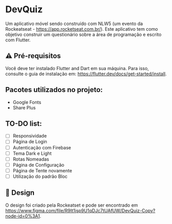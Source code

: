 # DevQuiz

Um aplicativo móvel sendo construído com NLW5 (um evento da Rockeatseat - https://app.rocketseat.com.br/). Este aplicativo tem como objetivo construir um questionário sobre a área de programação e escrito com Flutter.

## ⚠️ Pré-requisitos

Você deve ter instalado Flutter and Dart em sua máquina. Para isso, consulte o guia de instalação em: https://flutter.dev/docs/get-started/install.

## Pacotes utilizados no projeto:

- Google Fonts
- Share Plus

## TO-DO list: 
- [ ] Responsividade
- [ ] Página de Login 
- [ ] Autenticação com Firebase 
- [ ] Tema Dark e Light
- [ ] Rotas Nomeadas
- [ ] Página de Configuração
- [ ] Página de Tente novamente
- [ ] Utilização do padrão Bloc

## 🎨 Design

O design foi criado pela Rockeatset e pode ser encontrado em https://www.figma.com/file/R9It1jsp9U1qDJc7tUAfUW/DevQuiz-Copy?node-id=0%3A1.
